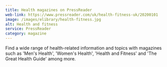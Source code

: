 ```yaml
---
title: Health magazines on PressReader
web-link: https://www.pressreader.com/uk/health-fitness-uk/20200101
image: /images/elibrary/health-fitness.jpg
alt: Health and fitness
service: PressReader
category: magazine
---
```


Find a wide range of health-related information and topics with magazines such as 'Men's Health', 'Women's Health', 'Health and Fitness' and 'The Great Health Guide' among more.
